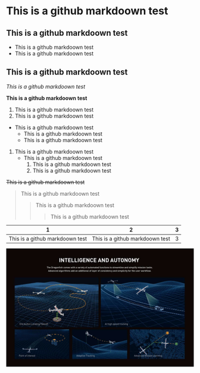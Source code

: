 # This is a github markdoown test

## This is a github markdoown test

- This is a github markdoown test
- This is a github markdoown test

## This is a github markdoown test

*This is a github markdoown test* 

**This is a github markdoown test**

1. This is a github markdoown test
2. This is a github markdoown test

- This is a github markdoown test
  - This is a github markdoown test
  - This is a github markdoown test

  
1. This is a github markdoown test
   - This is a github markdoown test
        1. This is a github markdoown test
        2. This is a github markdoown test

~~This is a github markdoown test~~

> This is a github markdoown test
>> This is a github markdoown test
>>> This is a github markdoown test

1 | 2 | 3
--- | --- | --- 
This is a github markdoown test | This is a github markdoown test | 3 

![imaege](./Dragonfish2.png)

